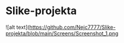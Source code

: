 # Slike-projekta
![alt text](https://github.com/Nejc7777/Slike-projekta/blob/main/Screens/Screenshot_1.png
